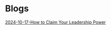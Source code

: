 
# Blogs

[2024-10-17-How to Claim Your Leadership Power](./blogs/2024-10-17-HowtoClaimYourLeadershipPower.html)